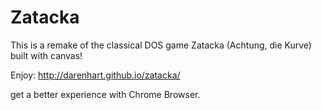 # Zatacka

This is a remake of the classical DOS game Zatacka (Achtung, die Kurve) built with canvas!

Enjoy: http://darenhart.github.io/zatacka/

get a better experience with Chrome Browser.
